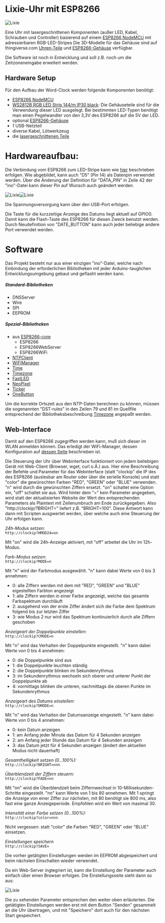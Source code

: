 # Lixie-Uhr mit ESP8266

![Lixie](pictures/lixie.jpg)

Eine Uhr mit lasergeschnittenen Komponenten (außer LED, Kabel, Schrauben und Controller) basierend auf einem [ESP8266 NodeMCU](https://www.aliexpress.com/item/1PCS-ESP8266-NodeMCU-V3-Lua-WIFI-module-memory-32M-Flash-USB-serial-CH340G/32820380705.html) mit adressierbaren RGB-LED-Stripes
Die 3D-Modelle für das Gehäuse sind auf thingiverse.com [Uhren-Teile](http://www.thingiverse.com/thing:3392585) und [ESP8266-Gehäuse](https://www.thingiverse.com/thing:3392585) verfügbar.

Die Software ist noch in Entwicklung und soll z.B. noch um die Zeitzoneneingabe erweitert werden.

## Hardware Setup

Für den Aufbau der Word-Clock werden folgende Komponenten benötigt:

- [ESP8266 NodeMCU](https://www.aliexpress.com/item/1PCS-ESP8266-NodeMCU-V3-Lua-WIFI-module-memory-32M-Flash-USB-serial-CH340G/32820380705.html)
- [WS2812B RGB LED Strip 144/m IP30 black](https://www.aliexpress.com/item/DC5V-WS2812B-30-60-144-leds-m-Smartled-pixel-RGB-individually-addressable-led-strip-light-Black/32849686500.html): Die Gehäuseteile sind für die Verwendung dieser LED ausgelegt. Bei bestimmten LED-Typen benötigt man einen Pegelwandler von den 3,3V des ESP8266 auf die 5V der LED. 
- optional [ESP8266-Gehäuse](https://www.thingiverse.com/thing:2842012)
- 1 USB-Netzteil
- diverse Kabel, Lötwerkzeug
- die [lasergeschnittenen Teile](http://www.thingiverse.com/thing:3392585)

# Hardwareaufbau:

Die Verbindung vom ESP8266 zum LED-Stripe kann wie [hier](https://github.com/lvidarte/esp8266/wiki/MicroPython:-NeoPixels) beschrieben erfolgen. Wie abgebildet, kann auch "D5" (Pin 14) als Datenpin verwendet werden. Über die Änderung der Definition für "DATA_PIN" in Zeile 42 der "ino"-Datei kann dieser Pin auf Wunsch auch geändert werden.

![Lixie](pictures/lixiepanel.jpg)![Lixie](pictures/lixiewire.jpg)

Die Spannungsversorgung kann über den USB-Port erfolgen.  

Die Taste für die kurzzeitige Anzeige des Datums liegt aktuell auf GPIO0. Damit kann die Flash-Taste des ESP8266 für diesen Zweck benutzt werden. Durch Neudefinition von "DATE_BUTTON" kann auch jeder beliebige andere Port verwendet werden. 

# Software

Das Projekt besteht nur aus einer einzigen "ino"-Datei, welche nach Einbindung der erforderlichen Bibliotheken mit jeder Arduino-tauglichen Entwicklungsumgebung gebaut und geflasht werden kann.

##### Standard-Bibliotheken
* DNSServer
* Wire
* SPI
* EEPROM
##### Spezial-Bibliotheken
* aus [ESP8266-core](https://github.com/esp8266/Arduino)
	* ESP8266
	* ESP8266WebServer
	* ESP8266WiFi
* [NTPClient](https://github.com/arduino-libraries/NTPClient)
* [WiFiManager](https://github.com/tzapu/WiFiManager)
* [Time](https://github.com/PaulStoffregen/Time)
* [Timezone](https://github.com/JChristensen/Timezone)
* [FastLED](https://github.com/FastLED/FastLED)
* [NeoPixel](https://github.com/adafruit/Adafruit_NeoPixel)
* [Ticker](https://github.com/esp8266/Arduino/tree/master/libraries/Ticker)
* [OneButton](https://github.com/mathertel/OneButton)

Um die korrekte Ortszeit aus den NTP-Daten berechnen zu können, müssen die sogenannten "DST-rules" in den Zeilen 79 und 81 im Quellfile entsprechend der Bibliotheksbeschreibung [Timezone](https://github.com/JChristensen/Timezone) angepaßt werden. 

## Web-Interface

Damit auf den ESP8266 zugegriffen werden kann, muß sich dieser im WLAN anmelden können. Das erledigt der WiFi-Manager, dessen Konfiguration auf [dessen Seite](https://github.com/tzapu/WiFiManager#how-it-works) beschrieben ist.

Die Steuerung der Uhr über Webinterface funktioniert von jedem beliebigen Gerät mit Web-Client (Browser, wget, curl o.Ä.) aus. Hier eine Beschreibung der Befehle und Parameter für das Webinterface (statt "clockip" die IP des des ESP8266 (auslesbar am Router oder über die serielle Konsole) und statt "color" die gewünschten Farben "RED", "GREEN" oder "BLUE" verwenden. "n" wird durch die gewünschten Ziffern ersetzt. "on" schaltet eine Option ein, "off" schaltet sie aus.
Wird hinter dem "=" kein Parameter angegeben, wird statt der aktualisierten Website der Wert des entsprechenden Parameters als Plaintext mit Zeilenumbruch am Ende zurückgegeben. Also "http://clockip/?BRIGHT=" liefert z.B. "BRIGHT=100". Diese Antwort kann dann mit Scripten ausgwertet werden, über welche auch eine Steuerung der Uhr erfolgen kann.

*24h-Modus setzen:*  
`http://clockip?HMOD24=on`

Mit "on" wird die 24h-Anzeige aktiviert, mit "off" arbeitet die Uhr im 12h-Modus.

*Farb-Modus setzen:*  
`http://clockip?MODE=n`

Mit "n" wird der Farbmodus ausgewählt. "n" kann dabei Werte von 0 bis 3 annehmen:
	
- 0: alle Ziffern werden mit dem mit "RED", "GREEN" und "BLUE" eigestellten Farbton angezeigt 
- 1: alle Ziffern werden in einer Farbe angezeigt, welche das gesamte Farbspektrum durchläuft
- 2: ausgehend von der erste Ziffer ändert sich die Farbe dem Spektrum folgend bis zur letzten Ziffer
- 3: wie Modus 2 nur wird das Spektrum kontinuierlich durch alle Ziffern geschoben

*Anzeigeart der Doppelpunkte einstellen:*  
`http://clockip?CMODE=n`

Mit "n" wird das Verhalten der Doppelpunkte eingestellt. "n" kann dabei Werte von 0 bis 4 annehmen:
	
- 0: die Doppelpunkte sind aus
- 1: die Doppelpunkte leuchten ständig
- 2: die Doppelpunkte blinken im Sekundenrythmus
- 3: im Sekundenrythmus wechseln sich oberer und unterer Punkt der Doppelpunkte ab
- 4: vormittags blinken die unteren, nachmittags die oberen Punkte im Sekundenrythmus

*Anzeigeart des Datums einstellen:*  
`http://clockip?DMODE=n`

Mit "n" wird das Verhalten der Datumsanzeige eingestellt. "n" kann dabei Werte von 0 bis 4 annehmen:
	
- 0: kein Datum anzeigen
- 1: am Anfang jeder Minute das Datum für 4 Sekunden anzeigen 
- 2: am Anfang jeder Stunde das Datum für 4 Sekunden anzeigen
- 3: das Datum jetzt für 4 Sekunden anzeigen (ändert den aktuellen Modus nicht dauerhaft)

*Gesamthelligkeit setzen (0...100%):*  
`http://clockip?BRIGHT=nnn`

*Überblendzeit der Ziffern steuern:*  
`http://clockip?FADE=nn`

Mit "nn" wird die Überblendzeit beim Ziffernwechsel in 10-Millisekunden-Schritte  eingestellt. "nn" kann Werte von 1 bis 80 annehmen. Mit 1 springt die Anzeige von einer Ziffer zur nächsten, mit 80 benötigt sie 800 ms, also fast eine ganze Anzeigeperiode. Empfohlen wird ein Wert von maximal 30.

*Intensität einer Farbe setzen (0...100%):*  
`http://clockip?color=nnn`

Nicht vergessen: statt "color" die Farben "RED", "GREEN" oder "BLUE" einsetzen.

*Einstellungen speichern*  
`http://clockip?SAVE=`

Die vorher getätigten Einstellungen werden im EEPROM abgespeichert und beim nächsten Einschalten wieder verwendet.


Da ein Web-Server ingtegriert ist, kann die Einstellung der Parameter auch einfach über einen Browser erfolgen. Die Einstellungsseite sieht dann so aus:

![Lixie](pictures/lixieweb.jpg)

Die zu sehenden Parameter entsprechen den weiter oben erläuterten. Die getätigten Einstellungen werden erst mit dem Button "Senden" gesammelt an die Uhr übertragen, und mit "Speichern" dort auch für den nächsten Start gespeichert.